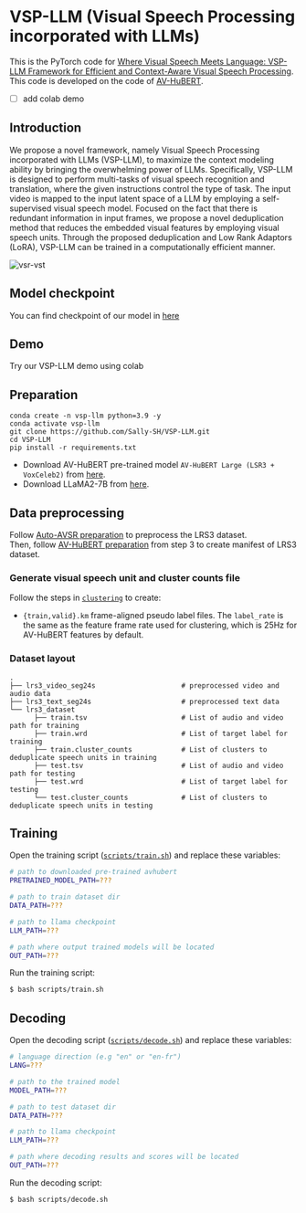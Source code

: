 # VSP-LLM (Visual Speech Processing incorporated with LLMs)
This is the PyTorch code for [Where Visual Speech Meets Language: VSP-LLM Framework for Efficient and Context-Aware Visual Speech Processing](https://arxiv.org/abs/2402.15151). This code is developed on the code of [AV-HuBERT](https://github.com/facebookresearch/av_hubert).
 - [ ] add colab demo

## Introduction
We propose a novel framework, namely Visual Speech Processing incorporated with LLMs (VSP-LLM), to maximize the context modeling ability by bringing the overwhelming power of LLMs. Specifically, VSP-LLM is designed to perform multi-tasks of visual speech recognition and translation, where the given instructions control the type of task. The input video is mapped to the input latent space of a LLM by employing a self-supervised visual speech model. Focused on the fact that there is redundant information in input frames, we propose a novel deduplication method that reduces the embedded visual features by employing visual speech units. Through the proposed deduplication and Low Rank Adaptors (LoRA), VSP-LLM can be trained in a computationally efficient manner. 

![vsr-vst](docs/demo.gif)

## Model checkpoint

You can find checkpoint of our model in [here](https://drive.google.com/file/d/1fQarnmP5MEMzYCodphisr4QuViqVwuI5/view?usp=sharing)

## Demo
Try our VSP-LLM demo using colab 

## Preparation
```
conda create -n vsp-llm python=3.9 -y
conda activate vsp-llm
git clone https://github.com/Sally-SH/VSP-LLM.git
cd VSP-LLM
pip install -r requirements.txt
```
- Download AV-HuBERT pre-trained model `AV-HuBERT Large (LSR3 + VoxCeleb2)` from [here](http://facebookresearch.github.io/av_hubert).
- Download LLaMA2-7B from [here](https://huggingface.co/meta-llama/Llama-2-7b-chat-hf). 
## Data preprocessing
Follow [Auto-AVSR preparation](https://github.com/mpc001/auto_avsr/tree/main/preparation) to preprocess the LRS3 dataset.\
Then, follow [AV-HuBERT preparation](https://github.com/facebookresearch/av_hubert/tree/main/avhubert/preparation) from step 3 to create manifest of LRS3 dataset.

### Generate visual speech unit and cluster counts file
Follow the steps in [`clustering`](src/clustering/) to create:
- `{train,valid}.km` frame-aligned pseudo label files.
The `label_rate` is the same as the feature frame rate used for clustering,
which is 25Hz for AV-HuBERT features by default.

### Dataset layout
    .
    ├── lrs3_video_seg24s                     # preprocessed video and audio data
    ├── lrs3_text_seg24s                      # preprocessed text data
    └── lrs3_dataset                          
          ├── train.tsv                       # List of audio and video path for training
          ├── train.wrd                       # List of target label for training
          ├── train.cluster_counts            # List of clusters to deduplicate speech units in training
          ├── test.tsv                        # List of audio and video path for testing
          ├── test.wrd                        # List of target label for testing
          └── test.cluster_counts             # List of clusters to deduplicate speech units in testing

## Training
Open the training script ([`scripts/train.sh`](https://github.com/Sally-SH/VSP-LLM/blob/main/scripts/train.sh)) and replace these variables:
```bash
# path to downloaded pre-trained avhubert
PRETRAINED_MODEL_PATH=???

# path to train dataset dir
DATA_PATH=???

# path to llama checkpoint
LLM_PATH=???

# path where output trained models will be located
OUT_PATH=???
```

Run the training script:
```bash
$ bash scripts/train.sh
```

## Decoding
Open the decoding script ([`scripts/decode.sh`](https://github.com/Sally-SH/VSP-LLM/blob/main/scripts/decode.sh)) and replace these variables:
```bash
# language direction (e.g "en" or "en-fr")
LANG=???

# path to the trained model
MODEL_PATH=???

# path to test dataset dir
DATA_PATH=???

# path to llama checkpoint
LLM_PATH=???

# path where decoding results and scores will be located
OUT_PATH=???
```

Run the decoding script:
```bash
$ bash scripts/decode.sh
```
